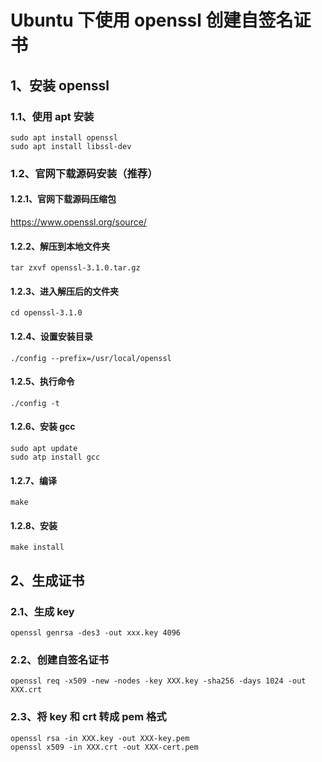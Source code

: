 # Ubuntu 下使用 openssl 创建自签名证书
## 1、安装 openssl
### 1.1、使用 apt 安装
```
sudo apt install openssl
sudo apt install libssl-dev
```
### 1.2、官网下载源码安装（推荐）
#### 1.2.1、官网下载源码压缩包
https://www.openssl.org/source/
#### 1.2.2、解压到本地文件夹
```
tar zxvf openssl-3.1.0.tar.gz
```
#### 1.2.3、进入解压后的文件夹
```
cd openssl-3.1.0
```
#### 1.2.4、设置安装目录
```
./config --prefix=/usr/local/openssl
```
#### 1.2.5、执行命令
```
./config -t
```
#### 1.2.6、安装 gcc
```
sudo apt update
sudo atp install gcc
```
#### 1.2.7、编译
```
make
```
#### 1.2.8、安装
```
make install
```
## 2、生成证书
### 2.1、生成 key 
```
openssl genrsa -des3 -out xxx.key 4096
```
### 2.2、创建自签名证书
```
openssl req -x509 -new -nodes -key XXX.key -sha256 -days 1024 -out XXX.crt
```
### 2.3、将 key 和 crt 转成 pem 格式
```
openssl rsa -in XXX.key -out XXX-key.pem
openssl x509 -in XXX.crt -out XXX-cert.pem
```
